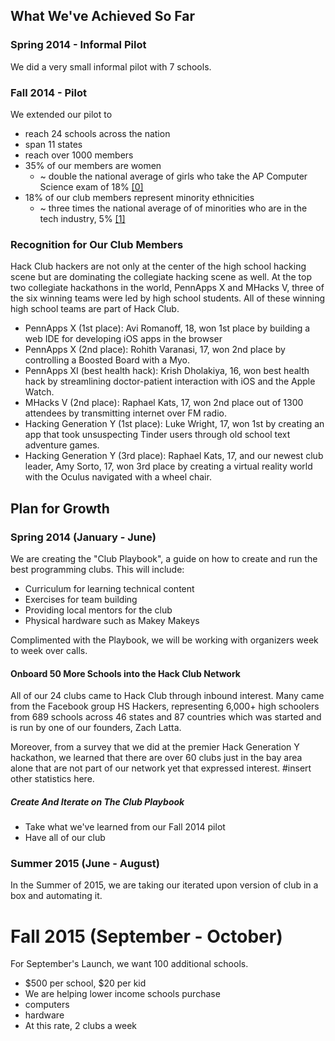 ## What We've Achieved So Far

### Spring 2014 - Informal Pilot

We did a very small informal pilot with 7 schools.

### Fall 2014 - Pilot

We extended our pilot to

- reach 24 schools across the nation
- span 11 states
- reach over 1000 members
- 35% of our members are women
	- ~ double the national average of girls who take the AP Computer Science
      exam of 18%
      [[0]](http://media.collegeboard.com/digitalServices/pdf/research/2014/Program-Summary-Report-2014.xls)
- 18% of our club members represent minority ethnicities
	- ~ three times the national average of of minorities who are in the tech
      industry, 5%
      [[1]](http://www.usatoday.com/story/tech/2014/12/29/usa-today-analysis-finds-minorities-underrepresented-in-non-tech-tech-jobs/20868353/)

### Recognition for Our Club Members

Hack Club hackers are not only at the center of the high school hacking scene
but are dominating the collegiate hacking scene as well. At the top two
collegiate hackathons in the world, PennApps X and MHacks V, three of the six
winning teams were led by high school students. All of these winning high school
teams are part of Hack Club.

- PennApps X (1st place): Avi Romanoff, 18, won 1st place by building a web IDE
  for developing iOS apps in the browser
- PennApps X (2nd place): Rohith Varanasi, 17, won 2nd place by controlling a
  Boosted Board with a Myo.
- PennApps XI (best health hack): Krish Dholakiya, 16, won best health hack by
  streamlining doctor-patient interaction with iOS and the Apple Watch.
- MHacks V (2nd place): Raphael Kats, 17, won 2nd place out of 1300 attendees by
  transmitting internet over FM radio.
- Hacking Generation Y (1st place): Luke Wright, 17, won 1st by creating an app
  that took unsuspecting Tinder users through old school text adventure games.
- Hacking Generation Y (3rd place): Raphael Kats, 17, and our newest club
  leader, Amy Sorto, 17, won 3rd place by creating a virtual reality world with
  the Oculus navigated with a wheel chair.

## Plan for Growth

### Spring 2014 (January - June)

We are creating the "Club Playbook", a guide on how to create and run the best
programming clubs. This will include:

- Curriculum for learning technical content
- Exercises for team building
- Providing local mentors for the club
- Physical hardware such as Makey Makeys

Complimented with the Playbook, we will be working with organizers week to week
over calls.

#### Onboard 50 More Schools into the Hack Club Network

All of our 24 clubs came to Hack Club through inbound interest. Many came from
the Facebook group HS Hackers, representing 6,000+ high schoolers from 689
schools across 46 states and 87 countries which was started and is run by one of
our founders, Zach Latta.

Moreover, from a survey that we did at the premier Hack Generation Y hackathon,
we learned that there are over 60 clubs just in the bay area alone that are not
part of our network yet that expressed interest. #insert other statistics here.

##### Create And Iterate on The Club Playbook

- Take what we've learned from our Fall 2014 pilot
- Have all of our club

### Summer 2015 (June - August)

In the Summer of 2015, we are taking our iterated upon version of club in a box
and automating it.

# Fall 2015 (September - October)

For September's Launch, we want 100 additional schools.

- $500 per school, $20 per kid
- We are helping lower income schools purchase
- computers
- hardware
- At this rate, 2 clubs a week
